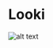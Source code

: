 # Looki


![alt text](https://alisamadzadeh.ir/Screenshot_2021-01-26%20%D8%B5%D9%81%D8%AD%D9%87%20%D8%A7%D8%B5%D9%84%DB%8C.jpg)
